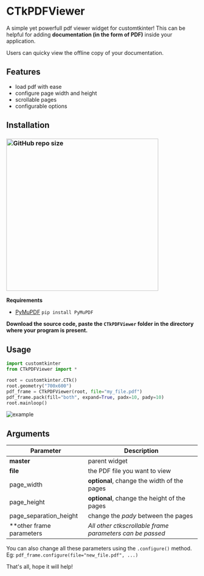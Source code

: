 # CTkPDFViewer
A simple yet powerfull pdf viewer widget for customtkinter! This can be helpful for adding **documentation (in the form of PDF)** inside your application. 

Users can quicky view the offline copy of your documentation.

## Features
- load pdf with ease
- configure page width and height
- scrollable pages
- configurable options

## Installation
### [<img alt="GitHub repo size" src="https://img.shields.io/github/repo-size/Akascape/CTkPDFViewer?&color=white&label=Download%20Source%20Code&logo=Python&logoColor=yellow&style=for-the-badge"  width="400">](https://github.com/Akascape/CTkPDFViewer/archive/refs/heads/main.zip)

**Requirements**
- [PyMuPDF](https://pypi.org/project/PyMuPDF/) `pip install PyMuPDF`

**Download the source code, paste the `CTkPDFViewer` folder in the directory where your program is present.**

## Usage
```python
import customtkinter
from CTkPDFViewer import *

root = customtkinter.CTk()
root.geometry("700x600")
pdf_frame = CTkPDFViewer(root, file="my_file.pdf")
pdf_frame.pack(fill="both", expand=True, padx=10, pady=10)
root.mainloop()
```

![example](https://github.com/Akascape/CTkPDFViewer/assets/89206401/1324243e-da47-4bd8-af46-cded53cb7b51)

## Arguments
| Parameter | Description |
|-----------| ------------|
| **master** | parent widget  |
| **file** | the PDF file you want to view |
| page_width | **optional**, change the width of the pages |
| page_height | **optional**, change the height of the pages |
| page_separation_height | change the _pady_ between the pages |
| **other frame parameters | _All other ctkscrollable frame parameters can be passed_ |

You can also change all these parameters using the `.configure()` method. Eg: `pdf_frame.configure(file="new_file.pdf", ...)`

That's all, hope it will help!
